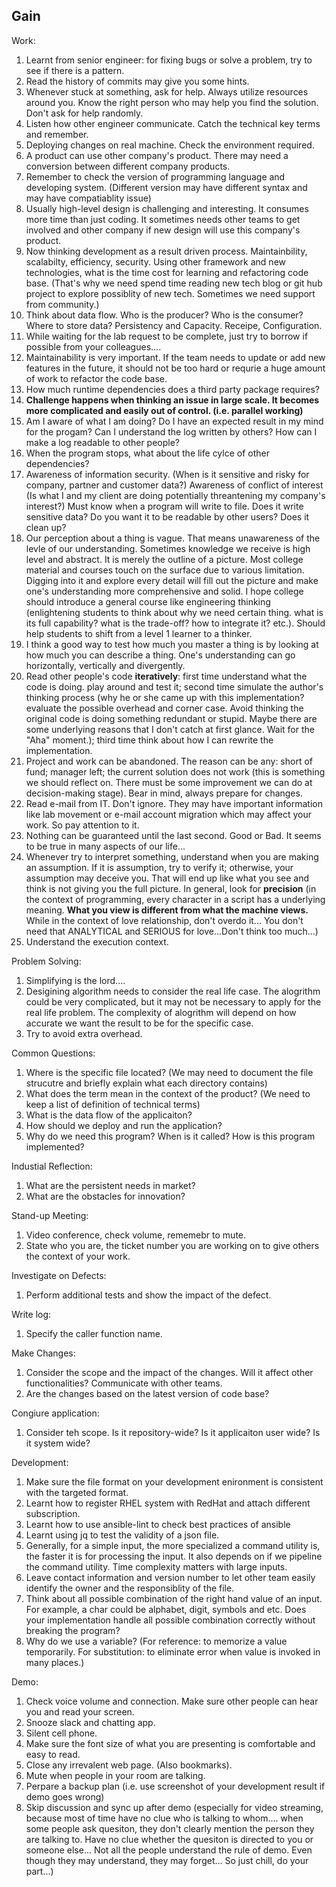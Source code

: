 ## Gain ##
Work: 
1. Learnt from senior engineer: for fixing bugs or solve a problem, try to see if there is a pattern. 
2. Read the history of commits may give you some hints.
3. Whenever stuck at something, ask for help. Always utilize resources around you. Know the right person who may help you find the solution. Don't ask for help randomly.   
4. Listen how other engineer communicate. Catch the technical key terms and remember. 
5. Deploying changes on real machine. Check the environment required. 
6. A product can use other company's product. There may need a conversion between different company products. 
7. Remember to check the version of programming language and developing system. (Different version may have different syntax and may have compatiablity issue)
8. Usually high-level design is challenging and interesting. It consumes more time than just coding. It sometimes needs other teams to get involved and other company if new design will use this company's product. 
9. Now thinking development as a result driven process. Maintainbility, scalabilty, efficiency, security. Using other framework and new technologies, what is the time cost for learning and refactoring code base. (That's why we need spend time reading new tech blog or git hub project to explore possiblity of new tech. Sometimes we need support from community.)       
10. Think about data flow. Who is the producer? Who is the consumer? Where to store data? Persistency and Capacity. Receipe, Configuration.  
11. While waiting for the lab request to be complete, just try to borrow if possible from your colleagues.... 
12. Maintainability is very important. If the team needs to update or add new features in the future, it should not be too hard or requrie a huge amount of work to refactor the code base.
13. How much runtime dependencies does a third party package requires? 
14. **Challenge happens when thinking an issue in large scale. It becomes more complicated and easily out of control. (i.e. parallel working)**     
15. Am I aware of what I am doing? Do I have an expected result in my mind for the progam? Can I understand the log written by others? How can I make a log readable to other people? 
16. When the program stops, what about the life cylce of other dependencies?     
17. Awareness of information security. (When is it sensitive and risky for company, partner and customer data?) Awareness of conflict of interest (Is what I and my client are doing potentially threantening my company's interest?) Must know when a program will write to file. Does it write sensitive data? Do you want it to be readable by other users? Does it clean up?
18. Our perception about a thing is vague. That means unawareness of the levle of our understanding. Sometimes knowledge we receive is high level and abstract. It is merely the outline of a picture. Most college material and courses touch on the surface due to various limitation. Digging into it and explore every detail will fill out the picture and make one's understanding more comprehensive and solid. I hope college should introduce a general course like engineering thinking (enlightening students to think about why we need certain thing. what is its full capability? what is the trade-off? how to integrate it? etc.). Should help students to shift from a level 1 learner to a thinker.     
19. I think a good way to test how much you master a thing is by looking at how much you can describe a thing. One's understanding can go horizontally, vertically and divergently.    
20. Read other people's code **iteratively**: first time understand what the code is doing. play around and test it; second time simulate the author's thinking process (why he or she came up with this implementation? evaluate the possible overhead and corner case. Avoid thinking the original code is doing something redundant or stupid. Maybe there are some underlying reasons that I don't catch at first glance. Wait for the "Aha" moment.); third time think about how I can rewrite the implementation. 
21. Project and work can be abandoned. The reason can be any: short of fund; manager left; the current solution does not work (this is something we should reflect on.  There must be some improvement we can do at decision-making stage). Bear in mind, always prepare for changes. 
22. Read e-mail from IT. Don't ignore. They may have important information like lab movement or e-mail account migration which may affect your work. So pay attention to it.   
23. Nothing can be guaranteed until the last second. Good or Bad. It seems to be true in many aspects of our life...     
24. Whenever try to interpret something, understand when you are making an assumption. If it is assumption, try to verify it; otherwise, your assumption may deceive you. That will end up like what you see and think is not giving you the full picture. In general, look for **precision** (in the context of programming, every character in a script has a underlying meaning. **What you view is different from what the machine views.** While in the context of love relationship, don't overdo it... You don't need that ANALYTICAL and SERIOUS for love...Don't think too much...)    
25. Understand the execution context.   

Problem Solving: 
1. Simplifying is the lord.... 
2. Desigining algorithm needs to consider the real life case. The alogrithm could be very complicated, but it may not be necessary to apply for the real life problem. The complexity of alogrithm will depend on how accurate we want the result to be for the specific case.
3. Try to avoid extra overhead. 

Common Questions: 
1. Where is the specific file located? (We may need to document the file strucutre and briefly explain what each directory contains) 
2. What does the term mean in the context of the product? (We need to keep a list of definition of technical terms)
3. What is the data flow of the applicaiton? 
4. How should we deploy and run the application? 
5. Why do we need this program? When is it called? How is this program implemented? 

Industial Reflection: 
1. What are the persistent needs in market? 
2. What are the obstacles for innovation? 


Stand-up Meeting: 
1. Video conference, check volume, rememebr to mute. 
2. State who you are, the ticket number you are working on to give others the context of your work. 

Investigate on Defects: 
1. Perform additional tests and show the impact of the defect.    

Write log:    
1. Specify the caller function name.    

Make Changes: 
1. Consider the scope and the impact of the changes. Will it affect other functionalities? Communicate with other teams.    
2. Are the changes based on the latest version of code base? 

Congiure application:
1. Consider teh scope. Is it repository-wide? Is it applicaiton user wide? Is it system wide? 

Development: 
1. Make sure the file format on your development enironment is consistent with the targeted format.  
2. Learnt how to register RHEL system with RedHat and attach different subscription. 
3. Learnt how to use ansible-lint to check best practices of ansible
4. Learnt using jq to test the validity of a json file.   
5. Generally, for a simple input, the more specialized a command utility is, the faster it is for processing the input. It also depends on if we pipeline the command utility. Time complexity matters with large inputs.      
6. Leave contact information and version number to let other team easily identify the owner and the responsiblity of the file.  
7. Think about all possible combination of the right hand value of an input. For example, a char could be alphabet, digit, symbols and etc. Does your implementation handle all possible combination correctly without breaking the program? 
8. Why do we use a variable? (For reference: to memorize a value temporarily. For substitution: to eliminate error when value is invoked in many places.) 

Demo: 
1. Check voice volume and connection. Make sure other people can hear you and read your screen.
2. Snooze slack and chatting app. 
3. Silent cell phone.    
4. Make sure the font size of what you are presenting is comfortable and easy to read. 
5. Close any irrevalent web page. (Also bookmarks). 
6. Mute when people in your room are talking. 
7. Perpare a backup plan (i.e. use screenshot of your development result if demo goes wrong)   
8. Skip discussion and sync up after demo (especially for video streaming, because most of time have no clue who is talking to whom.... when some people ask quesiton, they don't clearly mention the person they are talking to. Have no clue whether the quesiton is directed to you or someone else... Not all the people understand the rule of demo. Even though they may understand, they may forget... So just chill, do your part...)  











